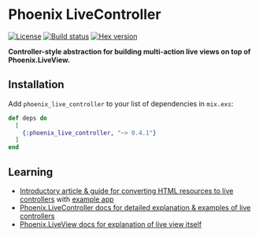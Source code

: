 # Phoenix LiveController

[![License](https://img.shields.io/github/license/karolsluszniak/phoenix_live_controller.svg)](https://github.com/karolsluszniak/phoenix_live_controller/blob/master/LICENSE.md)
[![Build status](https://img.shields.io/travis/karolsluszniak/phoenix_live_controller/master.svg)](https://travis-ci.org/karolsluszniak/phoenix_live_controller)
[![Hex version](https://img.shields.io/hexpm/v/phoenix_live_controller.svg)](https://hex.pm/packages/phoenix_live_controller)

**Controller-style abstraction for building multi-action live views on top of Phoenix.LiveView.**

## Installation

Add `phoenix_live_controller` to your list of dependencies in `mix.exs`:

```elixir
def deps do
  [
    {:phoenix_live_controller, "~> 0.4.1"}
  ]
end
```

## Learning

- [Introductory article & guide for converting HTML resources to live controllers](http://cloudless.studio/articles/51-controller-style-approach-to-liveview-resources) with [example app](https://github.com/karolsluszniak/phoenix_live_controller_example_app)
- [Phoenix.LiveController docs for detailed explanation & examples of live controllers](https://hexdocs.pm/phoenix_live_controller)
- [Phoenix.LiveView docs for explanation of live view itself](https://hexdocs.pm/phoenix_live_view)
